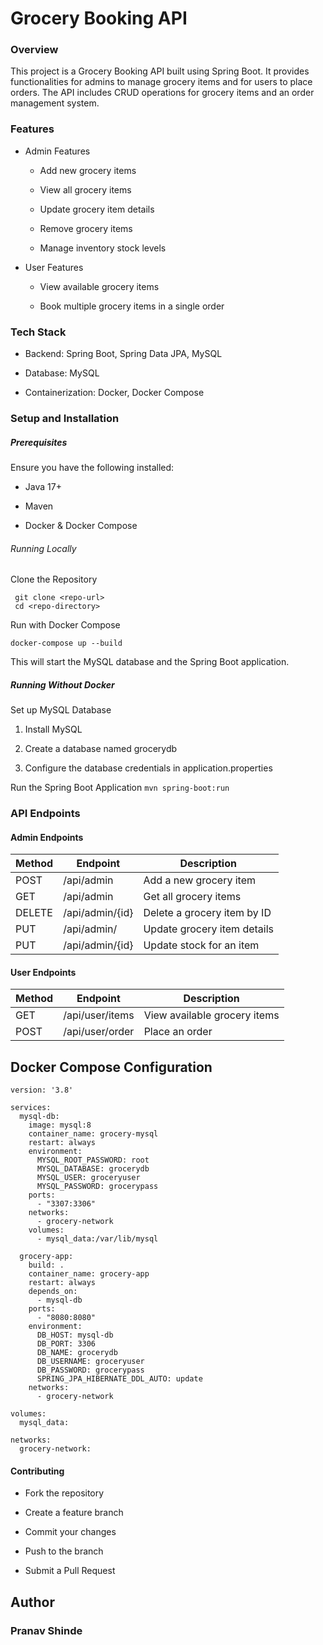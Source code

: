 # Grocery Booking API

### Overview

This project is a Grocery Booking API built using Spring Boot. It provides functionalities for admins to manage grocery items and for users to place orders. The API includes CRUD operations for grocery items and an order management system.

### Features

- Admin Features

  - Add new grocery items
  
  - View all grocery items
  
  - Update grocery item details
  
  - Remove grocery items
  
  - Manage inventory stock levels

- User Features

  - View available grocery items
  
  - Book multiple grocery items in a single order

### Tech Stack

- Backend: Spring Boot, Spring Data JPA, MySQL

- Database: MySQL

- Containerization: Docker, Docker Compose

### Setup and Installation

##### Prerequisites

Ensure you have the following installed:

- Java 17+

- Maven

- Docker & Docker Compose

###### Running Locally

Clone the Repository

```
 git clone <repo-url>
 cd <repo-directory>
```

Run with Docker Compose

```
docker-compose up --build
```

This will start the MySQL database and the Spring Boot application.

##### Running Without Docker

Set up MySQL Database

1. Install MySQL

2. Create a database named grocerydb

3. Configure the database credentials in application.properties

Run the Spring Boot Application
`mvn spring-boot:run`

### API Endpoints

#### Admin Endpoints

Method | Endpoint | Description
------ | -------- | -----------
POST | /api/admin | Add a new grocery item
GET | /api/admin | Get all grocery items
DELETE | /api/admin/{id} | Delete a grocery item by ID
PUT | /api/admin/ | Update grocery item details
PUT | /api/admin/{id} | Update stock for an item

#### User Endpoints

Method | Endpoint | Description
------ | -------- | -----------
GET | /api/user/items | View available grocery items
POST | /api/user/order | Place an order




## Docker Compose Configuration

```
version: '3.8'

services:
  mysql-db:
    image: mysql:8
    container_name: grocery-mysql
    restart: always
    environment:
      MYSQL_ROOT_PASSWORD: root
      MYSQL_DATABASE: grocerydb
      MYSQL_USER: groceryuser
      MYSQL_PASSWORD: grocerypass
    ports:
      - "3307:3306"
    networks:
      - grocery-network
    volumes:
      - mysql_data:/var/lib/mysql

  grocery-app:
    build: .
    container_name: grocery-app
    restart: always
    depends_on:
      - mysql-db
    ports:
      - "8080:8080"
    environment:
      DB_HOST: mysql-db
      DB_PORT: 3306
      DB_NAME: grocerydb
      DB_USERNAME: groceryuser
      DB_PASSWORD: grocerypass
      SPRING_JPA_HIBERNATE_DDL_AUTO: update
    networks:
      - grocery-network

volumes:
  mysql_data:

networks:
  grocery-network:
```

#### Contributing

- Fork the repository

- Create a feature branch

- Commit your changes

- Push to the branch

- Submit a Pull Request


## Author

### Pranav Shinde

